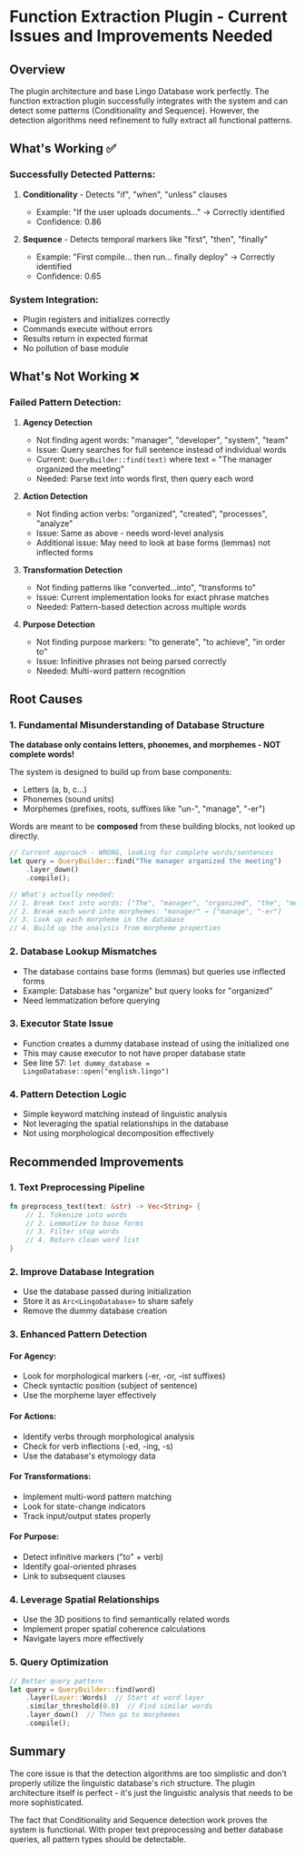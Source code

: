 # Function Extraction Plugin - Current Issues and Improvements Needed

## Overview
The plugin architecture and base Lingo Database work perfectly. The function extraction plugin successfully integrates with the system and can detect some patterns (Conditionality and Sequence). However, the detection algorithms need refinement to fully extract all functional patterns.

## What's Working ✅

### Successfully Detected Patterns:
1. **Conditionality** - Detects "if", "when", "unless" clauses
   - Example: "If the user uploads documents..." → Correctly identified
   - Confidence: 0.86

2. **Sequence** - Detects temporal markers like "first", "then", "finally"
   - Example: "First compile... then run... finally deploy" → Correctly identified
   - Confidence: 0.65

### System Integration:
- Plugin registers and initializes correctly
- Commands execute without errors
- Results return in expected format
- No pollution of base module

## What's Not Working ❌

### Failed Pattern Detection:

1. **Agency Detection**
   - Not finding agent words: "manager", "developer", "system", "team"
   - Issue: Query searches for full sentence instead of individual words
   - Current: `QueryBuilder::find(text)` where text = "The manager organized the meeting"
   - Needed: Parse text into words first, then query each word

2. **Action Detection**
   - Not finding action verbs: "organized", "created", "processes", "analyze"
   - Issue: Same as above - needs word-level analysis
   - Additional issue: May need to look at base forms (lemmas) not inflected forms

3. **Transformation Detection**
   - Not finding patterns like "converted...into", "transforms to"
   - Issue: Current implementation looks for exact phrase matches
   - Needed: Pattern-based detection across multiple words

4. **Purpose Detection**
   - Not finding purpose markers: "to generate", "to achieve", "in order to"
   - Issue: Infinitive phrases not being parsed correctly
   - Needed: Multi-word pattern recognition

## Root Causes

### 1. Fundamental Misunderstanding of Database Structure
**The database only contains letters, phonemes, and morphemes - NOT complete words!**

The system is designed to build up from base components:
- Letters (a, b, c...)
- Phonemes (sound units)
- Morphemes (prefixes, roots, suffixes like "un-", "manage", "-er")

Words are meant to be **composed** from these building blocks, not looked up directly.

```rust
// Current approach - WRONG, looking for complete words/sentences
let query = QueryBuilder::find("The manager organized the meeting")
    .layer_down()
    .compile();

// What's actually needed:
// 1. Break text into words: ["The", "manager", "organized", "the", "meeting"]
// 2. Break each word into morphemes: "manager" → ["manage", "-er"]
// 3. Look up each morpheme in the database
// 4. Build up the analysis from morpheme properties
```

### 2. Database Lookup Mismatches
- The database contains base forms (lemmas) but queries use inflected forms
- Example: Database has "organize" but query looks for "organized"
- Need lemmatization before querying

### 3. Executor State Issue
- Function creates a dummy database instead of using the initialized one
- This may cause executor to not have proper database state
- See line 57: `let dummy_database = LingoDatabase::open("english.lingo")`

### 4. Pattern Detection Logic
- Simple keyword matching instead of linguistic analysis
- Not leveraging the spatial relationships in the database
- Not using morphological decomposition effectively

## Recommended Improvements

### 1. Text Preprocessing Pipeline
```rust
fn preprocess_text(text: &str) -> Vec<String> {
    // 1. Tokenize into words
    // 2. Lemmatize to base forms
    // 3. Filter stop words
    // 4. Return clean word list
}
```

### 2. Improve Database Integration
- Use the database passed during initialization
- Store it as `Arc<LingoDatabase>` to share safely
- Remove the dummy database creation

### 3. Enhanced Pattern Detection

#### For Agency:
- Look for morphological markers (-er, -or, -ist suffixes)
- Check syntactic position (subject of sentence)
- Use the morpheme layer effectively

#### For Actions:
- Identify verbs through morphological analysis
- Check for verb inflections (-ed, -ing, -s)
- Use the database's etymology data

#### For Transformations:
- Implement multi-word pattern matching
- Look for state-change indicators
- Track input/output states properly

#### For Purpose:
- Detect infinitive markers ("to" + verb)
- Identify goal-oriented phrases
- Link to subsequent clauses

### 4. Leverage Spatial Relationships
- Use the 3D positions to find semantically related words
- Implement proper spatial coherence calculations
- Navigate layers more effectively

### 5. Query Optimization
```rust
// Better query pattern
let query = QueryBuilder::find(word)
    .layer(Layer::Words)  // Start at word layer
    .similar_threshold(0.8)  // Find similar words
    .layer_down()  // Then go to morphemes
    .compile();
```

## Summary

The core issue is that the detection algorithms are too simplistic and don't properly utilize the linguistic database's rich structure. The plugin architecture itself is perfect - it's just the linguistic analysis that needs to be more sophisticated.

The fact that Conditionality and Sequence detection work proves the system is functional. With proper text preprocessing and better database queries, all pattern types should be detectable.